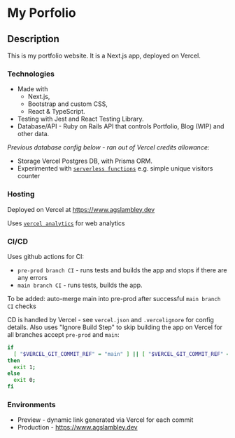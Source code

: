 # My Porfolio

## Description
This is my portfolio website. It is a Next.js app, deployed on Vercel.

### Technologies
- Made with
  - Next.js,
  - Bootstrap and custom CSS,
  - React & TypeScript.
- Testing with Jest and React Testing Library.
- Database/API - Ruby on Rails API that controls Portfolio, Blog (WIP) and other data.

_Previous database config below - ran out of Vercel credits allowance:_
- Storage Vercel Postgres DB, with Prisma ORM.
- Experimented with [`serverless functions`](https://vercel.com/docs/functions/serverless-functions) e.g. simple unique visitors counter

### Hosting
Deployed on Vercel at https://www.agslambley.dev

Uses [`vercel analytics`](https://vercel.com/docs/analytics) for web analytics

### CI/CD
Uses github actions for CI:
- `pre-prod branch CI` - runs tests and builds the app and stops if there are any errors
- `main branch CI` - runs tests, builds the app.

To be added: auto-merge main into pre-prod after successful `main branch CI` checks

CD is handled by Vercel - see `vercel.json` and `.vercelignore` for config details. Also uses "Ignore Build Step" to skip building the app on Vercel for all branches accept `pre-prod` and `main`:

```bash
if
  [ "$VERCEL_GIT_COMMIT_REF" = "main" ] || [ "$VERCEL_GIT_COMMIT_REF" = "pre-prod" ];
then
  exit 1;
else
  exit 0;
fi
```
### Environments
- Preview - dynamic link generated via Vercel for each commit
- Production - https://www.agslambley.dev
